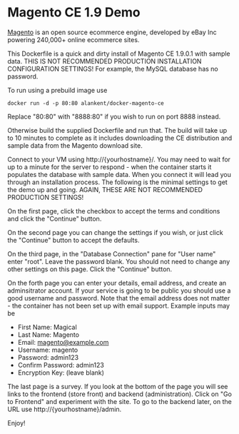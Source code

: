 # Magento CE 1.9 Demo

[Magento](http://magento.com/) is an open source ecommerce engine,
developed by eBay Inc powering 240,000+ online ecommerce sites.

This Dockerfile is a quick and dirty install of Magento CE 1.9.0.1
with sample data. THIS IS NOT RECOMMENDED PRODUCTION INSTALLATION
CONFIGURATION SETTINGS! For example, the MySQL database has no
password.

To run using a prebuild image use

    docker run -d -p 80:80 alankent/docker-magento-ce

Replace "80:80" with "8888:80" if you wish to run on port 8888 instead.

Otherwise build the supplied Dockerfile and run that. The build will
take up to 10 minutes to complete as it includes downloading the CE 
distribution and sample data from the Magento download site.

Connect to your VM using http://{yourhostname}/. You may need to wait for
up to a minute for the server to respond - when the container starts it
populates the database with sample data.  When you connect it will lead you
through an installation process. The following is the minimal settings to get
the demo up and going. AGAIN, THESE ARE NOT RECOMMENDED PRODUCTION SETTINGS!

On the first page, click the checkbox to accept the terms and conditions
and click the "Continue" button.

On the second page you can change the settings if you wish, or just click the
"Continue" button to accept the defaults.

On the third page, in the "Database Connection" pane for "User name" enter
"root". Leave the password blank. You should not need to change any other
settings on this page. Click the "Continue" button.

On the forth page you can enter your details, email address, and create an
adminsitrator account. If your service is going to be public you should
use a good username and password. Note that the email address does not
matter - the container has not been set up with email support. Example
inputs may be

* First Name: Magical
* Last Name: Magento
* Email: magento@example.com
* Username: magento
* Password: admin123
* Confirm Password: admin123
* Encryption Key: (leave blank)

The last page is a survey. If you look at the bottom of the page you will see
links to the frontend (store front) and backend (administration). Click on
"Go to Frontend" and experiment with the site. To go to the backend later,
on the URL use http://{yourhostname}/admin.

Enjoy!
